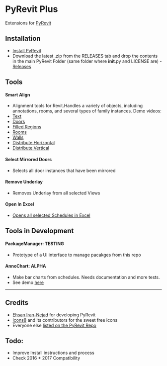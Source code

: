 # PyRevit Plus

Extensions for [PyRevit](https://raw.githubusercontent.com/eirannejad/pyRevit/master/README.md)

## Installation
* [Install PyRevit](https://github.com/eirannejad/pyRevit/)
* Download the latest .zip from the RELEASES tab and drop the contents in the main PyRevit Folder (same folder where __init__.py and LICENSE are) - [Releases](https://github.com/gtalarico/pyrevitplus/tree/master/release)

## Tools

#### Smart Align
* Alignment tools for Revit.Handles a variety of objects, including annotations, rooms, and several types of family instances. Demo videos:
* [Text](https://vimeo.com/174676628)
* [Doors](https://vimeo.com/174676630)
* [Filled Regions](https://vimeo.com/174676631)
* [Rooms](https://vimeo.com/174676632)
* [Walls](https://vimeo.com/174676629)
* [Distribute Horizontal](https://vimeo.com/176463031)
* [Distribute Vertical](https://vimeo.com/176463029)

#### Select Mirrored Doors
* Selects all door instances that have been mirrored

#### Remove Underlay
* Removes Underlay from all selected Views

#### Open In Excel
* [Opens all selected Schedules in Excel](https://vimeo.com/175722720)

## Tools in Development

#### PackageManager: TESTING
* Prototype of a UI interface to manage pacakges from this repo

#### AnnoChart: ALPHA
* Make bar charts from schedules. Needs documentation and more tests.
* See demo [here](https://vimeo.com/177012499)

---

## Credits
* [Ehsan Iran-Nejad](https://github.com/eirannejad) for developing PyRevit
* [Icons8](https://icons8.com/) and its contributors for the sweet free icons
* Everyone else  [listed on the PyRevit Repo](https://github.com/eirannejad/pyRevit/blob/master/README.md#credits)

## Todo:
* Improve Install instructions and process
* Check 2016 + 2017 Compatibility
